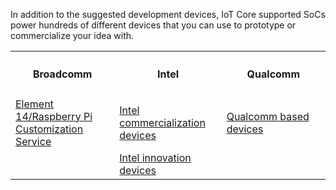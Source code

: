 <p>In addition to the suggested development devices, IoT Core supported SoCs power hundreds of different devices that you can use to prototype or commercialize your idea with.</p>
<table class="table table-striped maker-kit">
    <tr></tr>
    <tr>
      <th style="width:33%">
        <h4>Broadcomm</h4>
      </th>
      <th style="width:34%">
        <h4>Intel</h4>
      </th>
      <th style="width:33%">
        <h4>Qualcomm</h4>
      </th>
    </tr>
    <tr>
      <td><a href="https://www.element14.com/community/docs/DOC-76955/l/raspberry-pi-customization-service">Element 14/Raspberry Pi Customization Service</a></td>
      <td><a href="https://solutionsdirectory.intel.com/solutions-directory/processors/278/processors/309/processors/402/processors/782/processors/1107/processors/1110/processors/1175/processors/1344/processors/1348/processors/1349">Intel commercialization devices</a></td>
      <td><a href="https://developer.qualcomm.com/hardware/snapdragon-410">Qualcomm based devices</a></td>
    </tr>
    <tr>
      <td></td>
      <td><a href="http://www.intel.com/joule">Intel innovation devices</a></td>
      <td></td>
    </tr>
</table>
